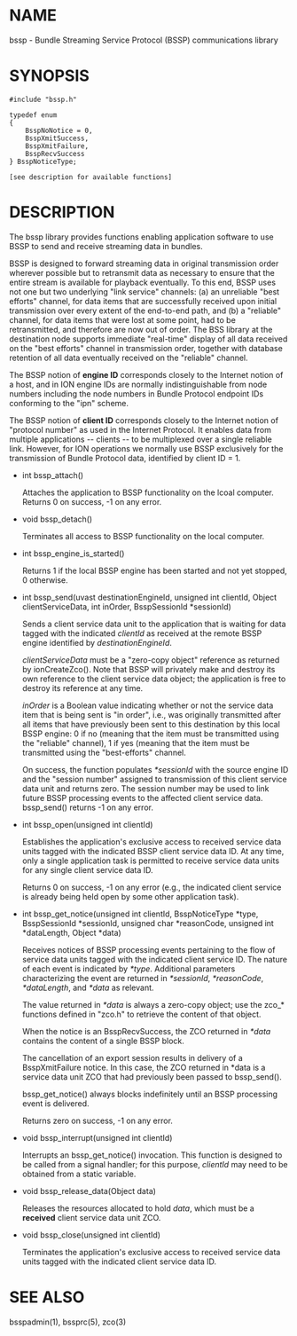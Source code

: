 # NAME

bssp - Bundle Streaming Service Protocol (BSSP) communications library

# SYNOPSIS

    #include "bssp.h"

    typedef enum
    {
        BsspNoNotice = 0,
        BsspXmitSuccess,
        BsspXmitFailure,
        BsspRecvSuccess
    } BsspNoticeType;

    [see description for available functions]

# DESCRIPTION

The bssp library provides functions enabling application software to use BSSP
to send and receive streaming data in bundles.

BSSP is designed to forward streaming data in original transmission order
wherever possible but to retransmit data as necessary to ensure that the
entire stream is available for playback eventually.  To this end, BSSP uses
not one but two underlying "link service" channels: (a) an unreliable "best
efforts" channel, for data items that are successfully received upon initial
transmission over every extent of the end-to-end path, and (b) a "reliable"
channel, for data items that were lost at some point, had to be retransmitted,
and therefore are now out of order.  The BSS library at the destination node
supports immediate "real-time" display of all data received on the "best
efforts" channel in transmission order, together with database retention of
all data eventually received on the "reliable" channel.

The BSSP notion of **engine ID** corresponds closely to the Internet notion of
a host, and in ION engine IDs are normally indistinguishable from node numbers
including the node numbers in Bundle Protocol endpoint IDs conforming to
the "ipn" scheme.

The BSSP notion of **client ID** corresponds closely to the Internet notion of
"protocol number" as used in the Internet Protocol.  It enables data from
multiple applications -- clients -- to be multiplexed over a single reliable
link.  However, for ION operations we normally use BSSP exclusively for the
transmission of Bundle Protocol data, identified by client ID = 1.

- int bssp\_attach()

    Attaches the application to BSSP functionality on the lcoal computer.  Returns
    0 on success, -1 on any error.

- void bssp\_detach()

    Terminates all access to BSSP functionality on the local computer.

- int bssp\_engine\_is\_started()

    Returns 1 if the local BSSP engine has been started and not yet stopped,
    0 otherwise.

- int bssp\_send(uvast destinationEngineId, unsigned int clientId, Object clientServiceData, int inOrder, BsspSessionId \*sessionId)

    Sends a client service data unit to the application that is waiting for
    data tagged with the indicated _clientId_ as received at the remote BSSP
    engine identified by _destinationEngineId_.

    _clientServiceData_ must be a "zero-copy object" reference as returned
    by ionCreateZco().  Note that BSSP will privately make and destroy its own
    reference to the client service data object; the application is free to
    destroy its reference at any time.

    _inOrder_ is a Boolean value indicating whether or not the service data item
    that is being sent is "in order", i.e., was originally transmitted after all
    items that have previously been sent to this destination by this local BSSP
    engine: 0 if no (meaning that the item must be transmitted using the
    "reliable" channel), 1 if yes (meaning that the item must be transmitted
    using the "best-efforts" channel.

    On success, the function populates _\*sessionId_ with the source engine ID
    and the "session number" assigned to transmission of this client service
    data unit and returns zero.  The session number may be used to link future
    BSSP processing events to the affected client service data.  bssp\_send()
    returns -1 on any error.

- int bssp\_open(unsigned int clientId)

    Establishes the application's exclusive access to received service data
    units tagged with the indicated BSSP client service data ID.  At any time,
    only a single application task is permitted to receive service data units
    for any single client service data ID.

    Returns 0 on success, -1 on any error (e.g., the indicated client service
    is already being held open by some other application task).

- int bssp\_get\_notice(unsigned int clientId, BsspNoticeType \*type, BsspSessionId \*sessionId, unsigned char \*reasonCode, unsigned int \*dataLength, Object \*data)

    Receives notices of BSSP processing events pertaining to the flow of service
    data units tagged with the indicated client service ID.  The nature of each
    event is indicated by _\*type_.  Additional parameters characterizing the
    event are returned in _\*sessionId_, _\*reasonCode_, _\*dataLength_, and
    _\*data_ as relevant.

    The value returned in _\*data_ is always a zero-copy object; use the
    zco\_\* functions defined in "zco.h" to retrieve the content of that object.

    When the notice is an BsspRecvSuccess, the ZCO returned in _\*data_
    contains the content of a single BSSP block.

    The cancellation of an export session results in delivery of a 
    BsspXmitFailure notice.  In this case, the ZCO returned in \*data is a
    service data unit ZCO that had previously been passed to bssp\_send().

    bssp\_get\_notice() always blocks indefinitely until an BSSP processing event
    is delivered.

    Returns zero on success, -1 on any error.

- void bssp\_interrupt(unsigned int clientId)

    Interrupts an bssp\_get\_notice() invocation.  This function is designed to be
    called from a signal handler; for this purpose, _clientId_ may need to be
    obtained from a static variable.

- void bssp\_release\_data(Object data)

    Releases the resources allocated to hold _data_, which must be a **received**
    client service data unit ZCO.

- void bssp\_close(unsigned int clientId)

    Terminates the application's exclusive access to received service data
    units tagged with the indicated client service data ID.

# SEE ALSO

bsspadmin(1), bssprc(5), zco(3)
